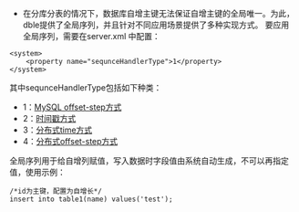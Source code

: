 + 在分库分表的情况下，数据库自增主键无法保证自增主键的全局唯一。为此，dble提供了全局序列，并且针对不同应用场景提供了多种实现方式。
要应用全局序列，需要在server.xml 中配置：  
```  
<system>
    <property name="sequnceHandlerType">1</property>
</system>
```  
其中sequnceHandlerType包括如下种类：
 + 1：[MySQL offset-step方式](2.2_global_sequence/2.2.1_MySQL-offset-setp.md)
 + 2：[时间戳方式](2.2_global_sequence/2.2.2_timestamp.md)
 + 3：[分布式time方式](2.2_global_sequence/2.2.3_distribute_timestamp.md)
 + 4：[分布式offset-step方式](2.2_global_sequence/2.2.4_distribute_offset-step.md)
 
全局序列用于给自增列赋值，写入数据时字段值由系统自动生成，不可以再指定值，使用示例：  
```  
/*id为主键，配置为自增长*/
insert into table1(name) values('test');
```  